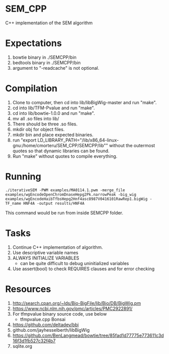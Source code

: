 # SEM_CPP
C++ implementation of the SEM algorithm

# Expectations
1. bowtie binary in ./SEMCPP/bin
2. bedtools binary in ./SEMCPP/bin
3. argument to "-readcache" is not optional.

# Compilation
1. Clone to computer, then cd into lib/libBigWig-master and run "make".
2. cd into lib/TFM-Pvalue and run "make".
3. cd into lib/bowtie-1.0.0 and run "make".
4. mv all .so files into lib/
5. There should be three .so files.
6. mkdir obj for object files.
7. mkdir bin and place expected binaries.
8. run "export LD_LIBRARY_PATH="/lib/x86_64-linux-gnu:/home/cmorteru/SEM_CPP/SEMCPP/lib"" without the outermost quotes so that dynamic libraries can be found.
9. Run "make" without quotes to compile everything.

# Running
	./iterativeSEM -PWM examples/MA0114.1.pwm -merge_file examples/wgEncodeOpenChromDnaseHepg2Pk.narrowPeak -big_wig examples/wgEncodeHaibTfbsHepg2Hnf4asc8987V0416101RawRep1.bigWig -TF_name HNF4A -output results/HNF4A
This command would be run from inside SEMCPP folder.

# Tasks

1. Continue C++ implementation of algorithm.
2. Use descriptive variable names
3. ALWAYS INITIALIZE VARIABLES
   * can be quite difficult to debug uninitialized variables
4. Use assert(bool) to check REQUIRES clauses and for error checking

# Resources

1. http://search.cpan.org/~lds/Bio-BigFile/lib/Bio/DB/BigWig.pm
2. https://www.ncbi.nlm.nih.gov/pmc/articles/PMC2922891/
3. For tfmpvalue binary source code, use below
   * tfmpvalue.cpp Bonsai
4. https://github.com/deltadev/bbi
5. github.com/jayhesselberth/libBigWig
5. https://github.com/BenLangmead/bowtie/tree/85fad1d77775e773611c3d16f3d1fb527c32f4b7
6. sqlite.org
